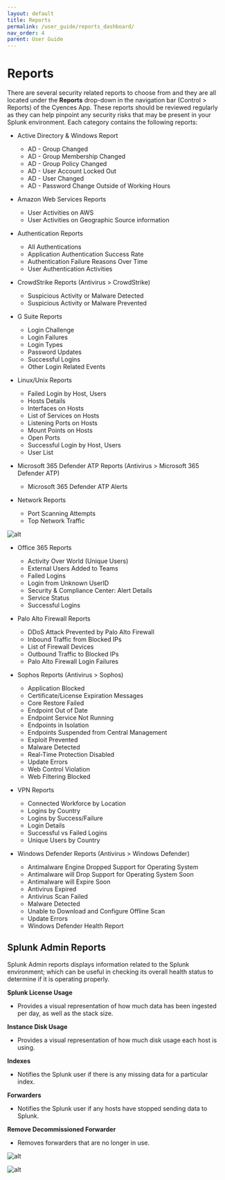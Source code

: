 ```yaml
---
layout: default
title: Reports
permalink: /user_guide/reports_dashboard/
nav_order: 4
parent: User Guide
---
```


# Reports
There are several security related reports to choose from and they are all located under the **Reports** drop-down in the navigation bar (Control > Reports) of the Cyences App. These reports should be reviewed regularly as they can help pinpoint any security risks that may be present in your Splunk environment. Each category contains the following reports: 

* Active Directory & Windows Report
    * AD - Group Changed
    * AD - Group Membership Changed
    * AD - Group Policy Changed
    * AD - User Account Locked Out
    * AD - User Changed
    * AD - Password Change Outside of Working Hours

* Amazon Web Services Reports
    * User Activities on AWS
    * User Activities on Geographic Source information

* Authentication Reports 
    * All Authentications
    * Application Authentication Success Rate
    * Authentication Failure Reasons Over Time
    * User Authentication Activities

* CrowdStrike Reports (Antivirus > CrowdStrike)
    * Suspicious Activity or Malware Detected
    * Suspicious Activity or Malware Prevented

* G Suite Reports
    * Login Challenge
    * Login Failures
    * Login Types
    * Password Updates
    * Successful Logins
    * Other Login Related Events

* Linux/Unix Reports
    * Failed Login by Host, Users
    * Hosts Details
    * Interfaces on Hosts
    * List of Services on Hosts
    * Listening Ports on Hosts
    * Mount Points on Hosts
    * Open Ports
    * Successful Login by Host, Users
    * User List

* Microsoft 365 Defender ATP Reports (Antivirus > Microsoft 365 Defender ATP)
    * Microsoft 365 Defender ATP Alerts

* Network Reports
    * Port Scanning Attempts
    * Top Network Traffic

![alt](https://github.com/CrossRealms/Splunk-Cyences-App-for-Splunk/blob/master/docs/assets/network_reports.png?raw=true)

* Office 365 Reports
    * Activity Over World (Unique Users)
    * External Users Added to Teams
    * Failed Logins
    * Login from Unknown UserID
    * Security & Compliance Center: Alert Details
    * Service Status
    * Successful Logins

* Palo Alto Firewall Reports
    * DDoS Attack Prevented by Palo Alto Firewall
    * Inbound Traffic from Blocked IPs
    * List of Firewall Devices
    * Outbound Traffic to Blocked IPs
    * Palo Alto Firewall Login Failures

* Sophos Reports (Antivirus > Sophos)
    * Application Blocked
    * Certificate/License Expiration Messages
    * Core Restore Failed
    * Endpoint Out of Date
    * Endpoint Service Not Running
    * Endpoints in Isolation
    * Endpoints Suspended from Central Management
    * Exploit Prevented
    * Malware Detected
    * Real-Time Protection Disabled
    * Update Errors
    * Web Control Violation
    * Web Filtering Blocked

* VPN Reports
    * Connected Workforce by Location
    * Logins by Country
    * Logins by Success/Failure
    * Login Details
    * Successful vs Failed Logins
    * Unique Users by Country

* Windows Defender Reports (Antivirus > Windows Defender)
    * Antimalware Engine Dropped Support for Operating System 
    * Antimalware will Drop Support for Operating System Soon 
    * Antimalware will Expire Soon 
    * Antivirus Expired 
    * Antivirus Scan Failed 
    * Malware Detected 
    * Unable to Download and Configure Offline Scan 
    * Update Errors
    * Windows Defender Health Report 

## Splunk Admin Reports
Splunk Admin reports displays information related to the Splunk environment; which can be useful in checking its overall health status to determine if it is operating properly. 

**Splunk License Usage**
* Provides a visual representation of how much data has been ingested per day, as well as the stack size.

**Instance Disk Usage**
* Provides a visual representation of how much disk usage each host is using.  

**Indexes**
* Notifies the Splunk user if there is any missing data for a particular index. 

**Forwarders**
* Notifies the Splunk user if any hosts have stopped sending data to Splunk. 

**Remove Decommissioned Forwarder**
* Removes forwarders that are no longer in use.  

![alt](https://github.com/CrossRealms/Splunk-Cyences-App-for-Splunk/blob/master/docs/assets/splunk_admin_dashboard.png?raw=true)

![alt](https://github.com/CrossRealms/Splunk-Cyences-App-for-Splunk/blob/master/docs/assets/splunk_admin_dashboard_continued.png?raw=true)
